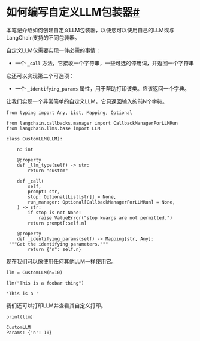 

如何编写自定义LLM包装器[#](#how-to-write-a-custom-llm-wrapper "Permalink to this headline")
=================================================================================

本笔记介绍如何创建自定义LLM包装器，以便您可以使用自己的LLM或与LangChain支持的不同包装器。

自定义LLM仅需要实现一件必需的事情：

- 一个 `_call` 方法，它接收一个字符串，一些可选的停用词，并返回一个字符串

它还可以实现第二个可选项：

- 一个 `_identifying_params` 属性，用于帮助打印该类。应该返回一个字典。

让我们实现一个非常简单的自定义LLM，它只返回输入的前N个字符。

```
from typing import Any, List, Mapping, Optional

from langchain.callbacks.manager import CallbackManagerForLLMRun
from langchain.llms.base import LLM

```

```
class CustomLLM(LLM):

    n: int

    @property
    def _llm_type(self) -> str:
        return "custom"

    def _call(
        self,
        prompt: str,
        stop: Optional[List[str]] = None,
        run_manager: Optional[CallbackManagerForLLMRun] = None,
    ) -> str:
        if stop is not None:
            raise ValueError("stop kwargs are not permitted.")
        return prompt[:self.n]

    @property
    def _identifying_params(self) -> Mapping[str, Any]:
 """Get the identifying parameters."""
        return {"n": self.n}

```

现在我们可以像使用任何其他LLM一样使用它。

```
llm = CustomLLM(n=10)

```

```
llm("This is a foobar thing")

```

```
'This is a '

```

我们还可以打印LLM并查看其自定义打印。

```
print(llm)

```

```
CustomLLM
Params: {'n': 10}

```

